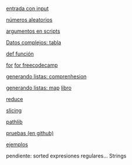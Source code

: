 
[entrada con input](./input.md)

[números aleatorios](./ramdom.md)

[argumentos en scripts](./args.md)

[Datos complejos: tabla](./tablaTiposDatos.md)

[def función](./funciones.md)

[for](./for.md) [for freecodecamp](https://www.freecodecamp.org/espanol/news/bucles-for-en-python/)

[generando listas: comprenhesion](./generaListas.md)

[generando listas: map](./map.md) [libro](https://ellibrodepython.com/programacion-funcional-python#map-en-python)

[reduce](./reduce.md)

[slicing](./slicing.md)

[pathlib](./pathlib/pathIndex.md)

[pruebas (en github)](https://github.com/miGUITel/webGeneral/tree/main/prog/python/pruebas)

[ejemplos](./ejemplos.md)

pendiente:
sorted
expresiones regulares...
Strings